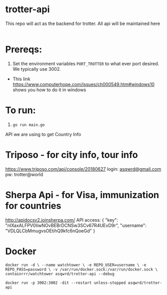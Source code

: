 # trotter-api

This repo will act as the backend for trotter. All api will be maintained here
<br/>
<br/>

# Prereqs:
1. Set the environment variables `PORT_TROTTER` to what ever port desired.  We typically use 3002.
  - This link https://www.computerhope.com/issues/ch000549.htm#windows10 shows you how to do it in windows

# To run:

1. `go run main.go`

API we are using to get Country Info

# Triposo - for city info, tour info

https://www.triposo.com/api/console/20180627
login: asqwrd@gmail.com
pw: trotter@world

# Sherpa Api - for Visa, immunization for countries

http://apidocsv2.joinsherpa.com/
API access:
{
"key": "nIXaxALFPV0IiwNOvBEBrDCNSw3SCv67R4UEvD9r",
"username": "VDLQLCbMmugvsOEtihQ9kfc6nQoeGd"
}

# Docker
`docker run -d \
  --name watchtower \
  -e REPO_USER=username \
  -e REPO_PASS=password \
  -v /var/run/docker.sock:/var/run/docker.sock \
  containrrr/watchtower asqwrd/trotter-api --debug`
  
`docker run -p 3002:3002 -dit --restart unless-stopped asqwrd/trotter-api`
